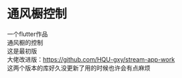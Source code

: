 # 通风橱控制

一个flutter作品<br>
通风橱的控制<br>
这是最初版<br>
大佬改进版：https://github.com/HQU-gxy/stream-app-work<br>
这两个版本的库好久没更新了用的时候也许会有点麻烦<br>

